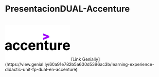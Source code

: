 # PresentacionDUAL-Accenture
<br>
<img height="120px" src="/images/Accenture-colores.png">
[Link Genially](https://view.genial.ly/60a91e782b5a630d5396ac3b/learning-experience-didactic-unit-fp-dual-en-accenture)
